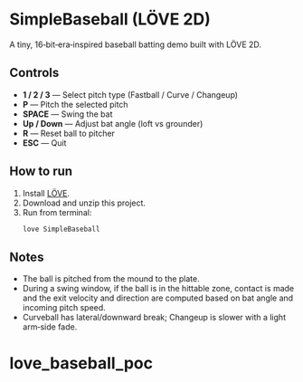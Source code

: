 
# SimpleBaseball (LÖVE 2D)

A tiny, 16‑bit‑era‑inspired baseball batting demo built with LÖVE 2D.

## Controls
- **1 / 2 / 3** — Select pitch type (Fastball / Curve / Changeup)
- **P** — Pitch the selected pitch
- **SPACE** — Swing the bat
- **Up / Down** — Adjust bat angle (loft vs grounder)
- **R** — Reset ball to pitcher
- **ESC** — Quit

## How to run
1. Install [LÖVE](https://love2d.org/).
2. Download and unzip this project.
3. Run from terminal:
   ```bash
   love SimpleBaseball
   ```

## Notes
- The ball is pitched from the mound to the plate.
- During a swing window, if the ball is in the hittable zone, contact is made and
  the exit velocity and direction are computed based on bat angle and incoming pitch speed.
- Curveball has lateral/downward break; Changeup is slower with a light arm‑side fade.
# love_baseball_poc
